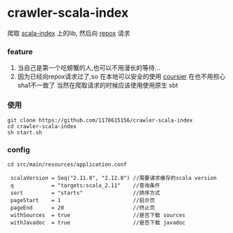 # crawler-scala-index

爬取 [scala-index](https://index.scala-lang.org) 上的lib,
然后向 [repox](https://github.com/Centaur/repox) 请求

### feature 
 1. 当自己是第一个吃螃蟹的人,也可以不用漫长的等待...
 2. 因为已经向repox请求过了,so 在本地可以安全的使用 [coursier](https://github.com/alexarchambault/coursier)
在也不用担心sha1不一致了
当然在爬取请求的时候应该使用使用原生 sbt
 
### 使用
```
git clone https://github.com/1178615156/crawler-scala-index
cd crawler-scala-index
sh start.sh 
```

### config 

`cd src/main/resources/application.conf` 

```
 scalaVersion = Seq("2.11.8", "2.12.0") //需要请求缓存的scala version
 q            = "targets:scala_2.11"    //查询条件
 sort         = "starts"                //排序方式
 pageStart    = 1                       //启示页
 pageEnd      = 20                      //终止页
 withSources  = true                    //是否下载 sources
 withJavadoc  = true                    //是否下载 javadoc
```

